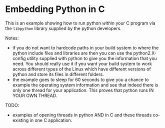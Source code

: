 # Embedding Python in C

This is an example showing how to run python *within* your C program via the `libpython`
library supplied by the python developers.

Notes:
* if you do not want to hardcode paths in your build system to where the python include files and libraries are then you can use the python2.X-config utility supplied with python to give you the information that you need. You should really use it if you want your build system to work across different types of the Linux which have different versions of python and store its files in different folders.
* the example goes to sleep for 60 seconds to give you a chance to example the operating system information and see that indeed there is only one thread for your application. This proves that python runs IN YOUR OWN THREAD.

TODO:
* examples of opening threads in python AND in C and these threads co-existing in one C application.
